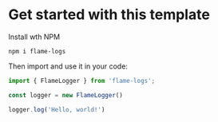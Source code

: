 # Get started with this template

Install wth NPM

```
npm i flame-logs
```

Then import and use it in your code:

```js
import { FlameLogger } from 'flame-logs';

const logger = new FlameLogger()

logger.log('Hello, world!')

```